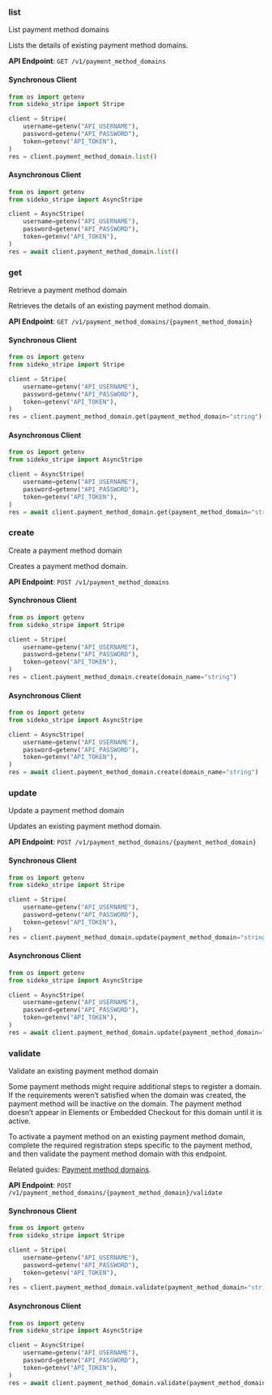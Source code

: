 
### list <a name="list"></a>
List payment method domains

<p>Lists the details of existing payment method domains.</p>

**API Endpoint**: `GET /v1/payment_method_domains`

#### Synchronous Client

```python
from os import getenv
from sideko_stripe import Stripe

client = Stripe(
    username=getenv("API_USERNAME"),
    password=getenv("API_PASSWORD"),
    token=getenv("API_TOKEN"),
)
res = client.payment_method_domain.list()
```

#### Asynchronous Client

```python
from os import getenv
from sideko_stripe import AsyncStripe

client = AsyncStripe(
    username=getenv("API_USERNAME"),
    password=getenv("API_PASSWORD"),
    token=getenv("API_TOKEN"),
)
res = await client.payment_method_domain.list()
```

### get <a name="get"></a>
Retrieve a payment method domain

<p>Retrieves the details of an existing payment method domain.</p>

**API Endpoint**: `GET /v1/payment_method_domains/{payment_method_domain}`

#### Synchronous Client

```python
from os import getenv
from sideko_stripe import Stripe

client = Stripe(
    username=getenv("API_USERNAME"),
    password=getenv("API_PASSWORD"),
    token=getenv("API_TOKEN"),
)
res = client.payment_method_domain.get(payment_method_domain="string")
```

#### Asynchronous Client

```python
from os import getenv
from sideko_stripe import AsyncStripe

client = AsyncStripe(
    username=getenv("API_USERNAME"),
    password=getenv("API_PASSWORD"),
    token=getenv("API_TOKEN"),
)
res = await client.payment_method_domain.get(payment_method_domain="string")
```

### create <a name="create"></a>
Create a payment method domain

<p>Creates a payment method domain.</p>

**API Endpoint**: `POST /v1/payment_method_domains`

#### Synchronous Client

```python
from os import getenv
from sideko_stripe import Stripe

client = Stripe(
    username=getenv("API_USERNAME"),
    password=getenv("API_PASSWORD"),
    token=getenv("API_TOKEN"),
)
res = client.payment_method_domain.create(domain_name="string")
```

#### Asynchronous Client

```python
from os import getenv
from sideko_stripe import AsyncStripe

client = AsyncStripe(
    username=getenv("API_USERNAME"),
    password=getenv("API_PASSWORD"),
    token=getenv("API_TOKEN"),
)
res = await client.payment_method_domain.create(domain_name="string")
```

### update <a name="update"></a>
Update a payment method domain

<p>Updates an existing payment method domain.</p>

**API Endpoint**: `POST /v1/payment_method_domains/{payment_method_domain}`

#### Synchronous Client

```python
from os import getenv
from sideko_stripe import Stripe

client = Stripe(
    username=getenv("API_USERNAME"),
    password=getenv("API_PASSWORD"),
    token=getenv("API_TOKEN"),
)
res = client.payment_method_domain.update(payment_method_domain="string")
```

#### Asynchronous Client

```python
from os import getenv
from sideko_stripe import AsyncStripe

client = AsyncStripe(
    username=getenv("API_USERNAME"),
    password=getenv("API_PASSWORD"),
    token=getenv("API_TOKEN"),
)
res = await client.payment_method_domain.update(payment_method_domain="string")
```

### validate <a name="validate"></a>
Validate an existing payment method domain

<p>Some payment methods might require additional steps to register a domain. If the requirements weren’t satisfied when the domain was created, the payment method will be inactive on the domain.
The payment method doesn’t appear in Elements or Embedded Checkout for this domain until it is active.</p>

<p>To activate a payment method on an existing payment method domain, complete the required registration steps specific to the payment method, and then validate the payment method domain with this endpoint.</p>

<p>Related guides: <a href="/docs/payments/payment-methods/pmd-registration">Payment method domains</a>.</p>

**API Endpoint**: `POST /v1/payment_method_domains/{payment_method_domain}/validate`

#### Synchronous Client

```python
from os import getenv
from sideko_stripe import Stripe

client = Stripe(
    username=getenv("API_USERNAME"),
    password=getenv("API_PASSWORD"),
    token=getenv("API_TOKEN"),
)
res = client.payment_method_domain.validate(payment_method_domain="string")
```

#### Asynchronous Client

```python
from os import getenv
from sideko_stripe import AsyncStripe

client = AsyncStripe(
    username=getenv("API_USERNAME"),
    password=getenv("API_PASSWORD"),
    token=getenv("API_TOKEN"),
)
res = await client.payment_method_domain.validate(payment_method_domain="string")
```
